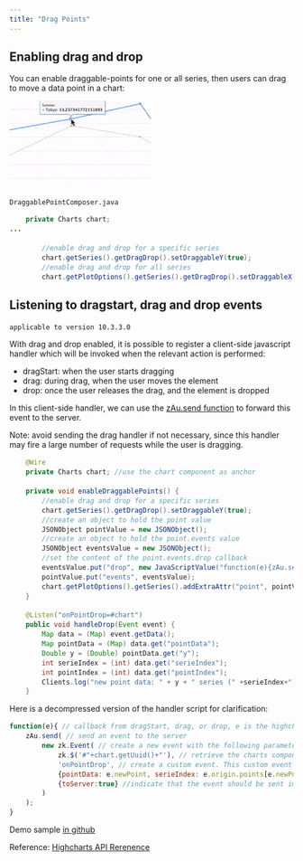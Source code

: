 ```yaml
---
title: "Drag Points"
---
```


## Enabling drag and drop

You can enable draggable-points for one or all series, then users can
drag to move a data point in a chart:

![](images/draggable-point.gif)

`DraggablePointComposer.java`

```java
    private Charts chart;
...

        //enable drag and drop for a specific series
        chart.getSeries().getDragDrop().setDraggableY(true);
        //enable drag and drop for all series
        chart.getPlotOptions().getSeries().getDragDrop().setDraggableX(true);
```

## Listening to dragstart, drag and drop events

`applicable to version 10.3.3.0`

With drag and drop enabled, it is possible to register a client-side
javascript handler which will be invoked when the relevant action is
performed:

- dragStart: when the user starts dragging
- drag: during drag, when the user moves the element
- drop: once the user releases the drag, and the element is dropped

In this client-side handler, we can use the [zAu.send function]({{site.baseurl}}/zk_client_side_ref/client_side_firing)
to forward this event to the server.

Note: avoid sending the drag handler if not necessary, since this
handler may fire a large number of requests while the user is dragging.

```java
    @Wire
    private Charts chart; //use the chart component as anchor
    
    private void enableDraggablePoints() {
        //enable drag and drop for a specific series
        chart.getSeries().getDragDrop().setDraggableY(true);
        //create an object to hold the point value
        JSONObject pointValue = new JSONObject();
        //create an object to hold the point.events value
        JSONObject eventsValue = new JSONObject();
        //set the content of the point.events.drop callback
        eventsValue.put("drop", new JavaScriptValue("function(e){zAu.send(new zk.Event(zk.$('#"+chart.getUuid()+"'), 'onPointDrop', {pointData: e.newPoint, serieIndex: e.origin.points[e.newPointId].point.series.index, pointIndex:e.origin.points[e.newPointId].point.index}, {toServer:true}));}"));
        pointValue.put("events", eventsValue);
        chart.getPlotOptions().getSeries().addExtraAttr("point", pointValue);
    }

    @Listen("onPointDrop=#chart")
    public void handleDrop(Event event) {
        Map data = (Map) event.getData();
        Map pointData = (Map) data.get("pointData");
        Double y = (Double) pointData.get("y");
        int serieIndex = (int) data.get("serieIndex");
        int pointIndex = (int) data.get("pointIndex");
        Clients.log("new point data: " + y + " series (" +serieIndex+"), point (" +pointIndex+ ")");
    }
```

Here is a decompressed version of the handler script for clarification:

```javascript
function(e){ // callback from dragStart, drag, or drop, e is the highcharts event containing the point data
    zAu.send( // send an event to the server
        new zk.Event( // create a new event with the following parameters
            zk.$('#"+chart.getUuid()+"'), // retrieve the charts component as the event target. The component is retrieved using the zk.$('#uuid') syntax.
            'onPointDrop', // create a custom event. This custom event name will be used when registering the event listener, either with addEventListener, or using @Listen
            {pointData: e.newPoint, serieIndex: e.origin.points[e.newPointId].point.series.index, pointIndex:e.origin.points[e.newPointId].point.index}, //retrieve point data and pass it with the event
            {toServer:true} //indicate that the event should be sent immediately, and not wait for piggybacking on the next request
        )
    );
}
```

Demo sample [in github](https://github.com/zkoss/zkchartsessentials/blob/master/src/main/java/org/zkoss/zkcharts/essentials/customizing/DraggablePointComposer.java)

Reference: [Highcharts API Rerenence](https://api.highcharts.com/highcharts/plotOptions.series.dragDrop)
